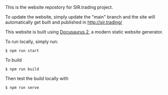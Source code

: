 This is the website repostory for SIR.trading project.

To update the website, simply update the "main" branch and the site will automatically get built and published in http://sir.trading/

This website is built using [Docusaurus 2](https://docusaurus.io/), a modern static website generator.

To run locally, simply run:

```
$ npm run start
```

To build
```
$ npm run build
```

Then test the build locally with

```
$ npm run serve
```
